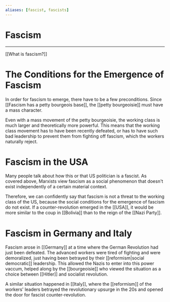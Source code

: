 ```yaml
---
aliases: [fascist, fascists]
---
```

# Fascism
---
[[What is fascism?]]

# The Conditions for the Emergence of Fascism
In order for fascism to emerge, there have to be a few preconditions. Since [[Fascism has a petty bourgeois base]], the [[petty bourgeoisie]] must have a mass character. 

Even with a mass movement of the petty bourgeoisie, the working class is much larger and theoretically more powerful. This means that the working class movement has to have been recently defeated, or has to have such bad leadership to prevent them from fighting off fascism, which the workers naturally reject.

# Fascism in the USA
Many people talk about how this or that US politician is a fascist. As covered above, Marxists view fascism as a social phenomenon that doesn't exist independently of a certain material context. 

Therefore, we can confidently say that fascism is not a threat to the working class of the US, because the social conditions for the emergence of fascism do not exist. If a counter-revolution emerged in the [[USA]], it would be more similar to the coup in [[Bolivia]] than to the reign of the [[Nazi Party]]. 

# Fascism in Germany and Italy
Fascism arose in [[Germany]] at a time where the German Revolution had just been defeated. The advanced workers were tired of fighting and were demoralized, just having been betrayed by their [[reformism|social democratic]] leadership. This allowed the Nazis to enter into this power vaccum, helped along by the [[bourgeoisie]] who viewed the situation as a choice between [[Hitler]] and socialist revolution. 

A similar situation happened in [[Italy]], where the [[reformism]] of the workers' leaders betrayed the revolutionary upsurge in the 20s and opened the door for fascist counter-revolution.